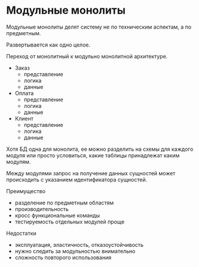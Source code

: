 # Модульные монолиты

Модульные монолиты делят систему не по техническим аспектам, а по предметным.

Развертывается как одно целое.

Переход от монолитный к модульно монолитной архитектуре.
- Заказ
  - представление
  - логика
  - данные
- Оплата
  - представление
  - логика
  - данные
- Клиент
  - представление
  - логика
  - данные

Хотя БД одна для монолита, ее можно разделить на схемы для каждого модуля или просто условиться, 
какие таблицы принадлежат каким модулям.

Между модулями запрос на получение данных сущностей может происходить с указанием
идентификатора сущностей.

Преимущество
- разделение по предметным областям
- производительность
- кросс функциональные команды
- тестируемость отдельных модулей проще

Недостатки
- эксплуатация, эластичность, отказоустойчивость
- нужно следить за модульностью внимательно
- сложность повторого использования